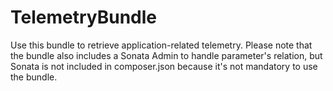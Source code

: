 # TelemetryBundle
Use this bundle to retrieve application-related telemetry.
Please note that the bundle also includes a Sonata Admin to handle parameter's relation,
but Sonata is not included in composer.json because it's not mandatory to use the bundle.